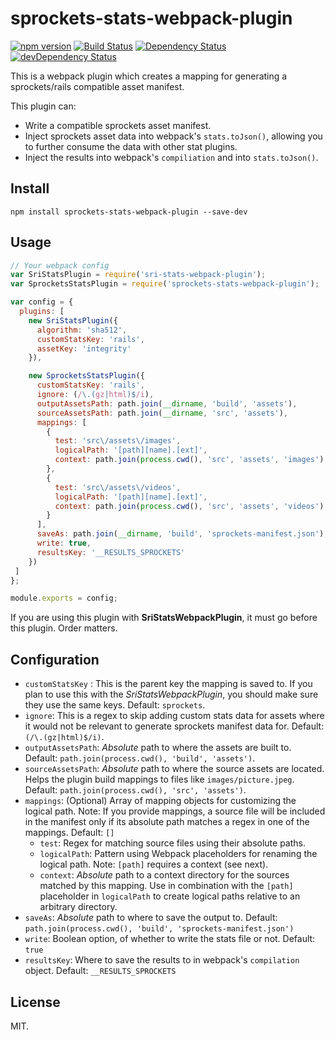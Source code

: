 # sprockets-stats-webpack-plugin

[![npm version](https://badge.fury.io/js/sprockets-stats-webpack-plugin.svg)](https://badge.fury.io/js/sprockets-stats-webpack-plugin) [![Build Status](https://travis-ci.org/mikechau/sprockets-stats-webpack-plugin.svg?branch=master)](https://travis-ci.org/mikechau/sprockets-stats-webpack-plugin) [![Dependency Status](https://david-dm.org/mikechau/sprockets-stats-webpack-plugin.svg)](https://david-dm.org/mikechau/sprockets-stats-webpack-plugin) [![devDependency Status](https://david-dm.org/mikechau/sprockets-stats-webpack-plugin/dev-status.svg)](https://david-dm.org/mikechau/sprockets-stats-webpack-plugin#info=devDependencies)

This is a webpack plugin which creates a mapping for generating a
sprockets/rails compatible asset manifest.

This plugin can:

- Write a compatible sprockets asset manifest.
- Inject sprockets asset data into webpack's `stats.toJson()`, allowing you to
  further consume the data with other stat plugins.
- Inject the results into webpack's `compiliation` and into `stats.toJson()`.

## Install

```
npm install sprockets-stats-webpack-plugin --save-dev
```

## Usage

```js
// Your webpack config
var SriStatsPlugin = require('sri-stats-webpack-plugin');
var SprocketsStatsPlugin = require('sprockets-stats-webpack-plugin');

var config = {
  plugins: [
    new SriStatsPlugin({
      algorithm: 'sha512',
      customStatsKey: 'rails',
      assetKey: 'integrity'
    }),

    new SprocketsStatsPlugin({
      customStatsKey: 'rails',
      ignore: (/\.(gz|html)$/i),
      outputAssetsPath: path.join(__dirname, 'build', 'assets'),
      sourceAssetsPath: path.join(__dirname, 'src', 'assets'),
      mappings: [
        {
          test: 'src\/assets\/images',
          logicalPath: '[path][name].[ext]',
          context: path.join(process.cwd(), 'src', 'assets', 'images')
        },
        {
          test: 'src\/assets\/videos',
          logicalPath: '[path][name].[ext]',
          context: path.join(process.cwd(), 'src', 'assets', 'videos')
        }
      ],
      saveAs: path.join(__dirname, 'build', 'sprockets-manifest.json'),
      write: true,
      resultsKey: '__RESULTS_SPROCKETS'
    })
 ]
};

module.exports = config;
```

If you are using this plugin with **SriStatsWebpackPlugin**, it must go before
this plugin. Order matters.

## Configuration

- `customStatsKey` : This is the parent key the mapping is saved to. If you
  plan to use this with the *SriStatsWebpackPlugin*, you should make sure they use
  the same keys.
  Default: `sprockets`.
- `ignore`: This is a regex to skip adding custom stats data for assets where
  it would not be relevant to generate sprockets manifest data for.
  Default: `(/\.(gz|html)$/i)`.
- `outputAssetsPath`: *Absolute* path to where the assets are built to.
  Default: `path.join(process.cwd(), 'build', 'assets')`.
- `sourceAssetsPath`: *Absolute* path to where the source assets are located.
  Helps the plugin build mappings to files like `images/picture.jpeg`.
  Default: `path.join(process.cwd(), 'src', 'assets')`.
- `mappings`: (Optional) Array of mapping objects for customizing the logical
  path. Note: If you provide mappings, a source file will be included in the
  manifest only if its absolute path matches a regex in one of the mappings. 
  Default: `[]`
  - `test`: Regex for matching source files using their absolute paths. 
  - `logicalPath`: Pattern using Webpack placeholders for renaming the logical
    path. Note: `[path]` requires a context (see next).
  - `context`: *Absolute* path to a context directory for the sources matched
    by this mapping. Use in combination with the `[path]` placeholder in
    `logicalPath` to create logical paths relative to an arbitrary directory.
- `saveAs`: *Absolute* path to where to save the output to.
  Default: `path.join(process.cwd(), 'build', 'sprockets-manifest.json')`
- `write`: Boolean option, of whether to write the stats file or not.
  Default: `true`
- `resultsKey`: Where to save the results to in webpack's `compilation` object.
  Default: `__RESULTS_SPROCKETS`

## License
MIT.
